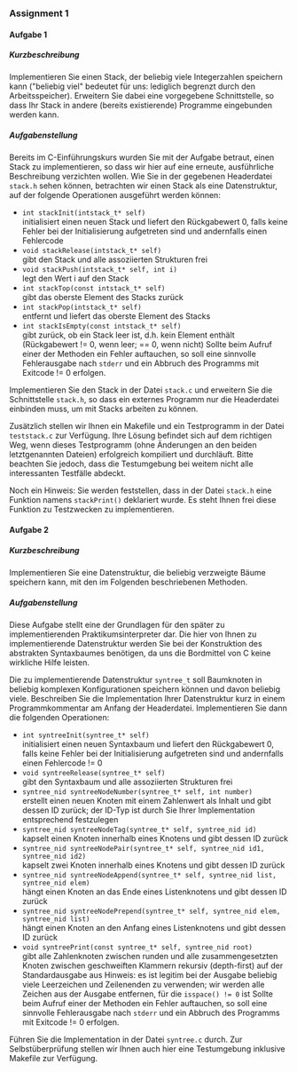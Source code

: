 ### Assignment 1
#### Aufgabe 1

##### Kurzbeschreibung

Implementieren Sie einen Stack, der beliebig viele Integerzahlen speichern kann ("beliebig viel" bedeutet für uns: lediglich begrenzt durch den Arbeitsspeicher). Erweitern Sie dabei eine vorgegebene Schnittstelle, so dass Ihr Stack in andere (bereits existierende) Programme eingebunden werden kann.

##### Aufgabenstellung

Bereits im C-Einführungskurs wurden Sie mit der Aufgabe betraut, einen Stack zu implementieren, so dass wir hier auf eine erneute, ausführliche Beschreibung verzichten wollen. Wie Sie in der gegebenen Headerdatei `stack.h` sehen können, betrachten wir einen Stack als eine Datenstruktur, auf der folgende Operationen ausgeführt werden können:
* `int stackInit(intstack_t* self)`  
initialisiert einen neuen Stack und liefert den Rückgabewert 0, falls keine Fehler bei der Initialisierung aufgetreten sind und andernfalls einen Fehlercode
* `void stackRelease(intstack_t* self)`  
gibt den Stack und alle assoziierten Strukturen frei
* `void stackPush(intstack_t* self, int i)`  
legt den Wert i auf den Stack
* `int stackTop(const intstack_t* self)`  
gibt das oberste Element des Stacks zurück
* `int stackPop(intstack_t* self)`  
entfernt und liefert das oberste Element des Stacks
* `int stackIsEmpty(const intstack_t* self)`  
gibt zurück, ob ein Stack leer ist, d.h. kein Element enthält (Rückgabewert != 0, wenn leer; == 0, wenn nicht)
Sollte beim Aufruf einer der Methoden ein Fehler auftauchen, so soll eine sinnvolle Fehlerausgabe nach `stderr` und ein Abbruch des Programms mit Exitcode != 0 erfolgen.

Implementieren Sie den Stack in der Datei `stack.c` und erweitern Sie die Schnittstelle `stack.h`, so dass ein externes Programm nur die Headerdatei einbinden muss, um mit Stacks arbeiten zu können.

Zusätzlich stellen wir Ihnen ein Makefile und ein Testprogramm in der Datei `teststack.c` zur Verfügung. Ihre Lösung befindet sich auf dem richtigen Weg, wenn dieses Testprogramm (ohne Änderungen an den beiden letztgenannten Dateien) erfolgreich kompiliert und durchläuft. Bitte beachten Sie jedoch, dass die Testumgebung bei weitem nicht alle interessanten Testfälle abdeckt.

Noch ein Hinweis: Sie werden feststellen, dass in der Datei `stack.h` eine Funktion namens `stackPrint()` deklariert wurde. Es steht Ihnen frei diese Funktion zu Testzwecken zu implementieren.

#### Aufgabe 2

##### Kurzbeschreibung
Implementieren Sie eine Datenstruktur, die beliebig verzweigte Bäume speichern kann, mit den im Folgenden beschriebenen Methoden.

##### Aufgabenstellung
Diese Aufgabe stellt eine der Grundlagen für den später zu implementierenden Praktikumsinterpreter dar. Die hier von Ihnen zu implementierende Datenstruktur werden Sie bei der Konstruktion des abstrakten Syntaxbaumes benötigen, da uns die Bordmittel von C keine wirkliche Hilfe leisten.

Die zu implementierende Datenstruktur `syntree_t` soll Baumknoten in beliebig komplexen Konfigurationen speichern können und davon beliebig viele. Beschreiben Sie die Implementation Ihrer Datenstruktur kurz in einem Programmkommentar am Anfang der Headerdatei. Implementieren Sie dann die folgenden Operationen:

* `int syntreeInit(syntree_t* self)`  
initialisiert einen neuen Syntaxbaum und liefert den Rückgabewert 0, falls keine Fehler bei der Initialisierung aufgetreten sind und andernfalls einen Fehlercode != 0
* `void syntreeRelease(syntree_t* self)`  
gibt den Syntaxbaum und alle assoziierten Strukturen frei
* `syntree_nid syntreeNodeNumber(syntree_t* self, int number)`  
erstellt einen neuen Knoten mit einem Zahlenwert als Inhalt und gibt dessen ID zurück; der ID-Typ ist durch Sie Ihrer Implementation entsprechend festzulegen
* `syntree_nid syntreeNodeTag(syntree_t* self, syntree_nid id)`  
kapselt einen Knoten innerhalb eines Knotens und gibt dessen ID zurück
* `syntree_nid syntreeNodePair(syntree_t* self, syntree_nid id1, syntree_nid id2)`  
kapselt zwei Knoten innerhalb eines Knotens und gibt dessen ID zurück
* `syntree_nid syntreeNodeAppend(syntree_t* self, syntree_nid list, syntree_nid elem)`  
hängt einen Knoten an das Ende eines Listenknotens und gibt dessen ID zurück
* `syntree_nid syntreeNodePrepend(syntree_t* self, syntree_nid elem, syntree_nid list)`  
hängt einen Knoten an den Anfang eines Listenknotens und gibt dessen ID zurück
* `void syntreePrint(const syntree_t* self, syntree_nid root)`  
gibt alle Zahlenknoten zwischen runden und alle zusammengesetzten Knoten zwischen geschweiften Klammern rekursiv (depth-first) auf der Standardausgabe aus
Hinweis: es ist legitim bei der Ausgabe beliebig viele Leerzeichen und Zeilenenden zu verwenden; wir werden alle Zeichen aus der Ausgabe entfernen, für die `isspace() != 0` ist
Sollte beim Aufruf einer der Methoden ein Fehler auftauchen, so soll eine sinnvolle Fehlerausgabe nach `stderr` und ein Abbruch des Programms mit Exitcode != 0 erfolgen.

Führen Sie die Implementation in der Datei `syntree.c` durch. Zur Selbstüberprüfung stellen wir Ihnen auch hier eine Testumgebung inklusive Makefile zur Verfügung.